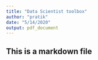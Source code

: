 ```yaml
---
title: "Data Scientist toolbox"
author: "pratik"
date: "5/14/2020"
output: pdf_document
---
```

## This is a markdown file
